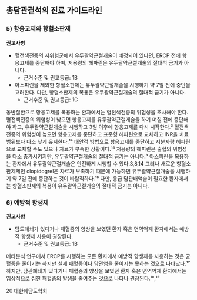 ## 총담관결석의 진료 가이드라인

### 5) 항응고제와 항혈소판제

**권고사항**
- 혈전색전증의 저위험군에서 유두괄약근절개술이 예정되어 있다면, ERCP 전에 항응고제를 중단해야 하며, 저용량의 헤파린은 유두괄약근절개술의 절대적 금기가 아니다.
    - 근거수준 및 권고등급: 1B
- 아스피린을 제외한 항혈소판제는 유두괄약근절개술을 시행하기 약 7일 전에 중단을 고려한다. 다만, 항혈소판제의 복용은 유두괄약근절개술의 절대적 금기가 아니다.
    - 근거수준 및 권고등급: 1C

동반질환으로 항응고제를 복용하는 환자에서는 혈전색전증의 위험성을 조사해야 한다. 혈전색전증의 위험성이 낮으면 항응고제를 유두괄약근절개술을 하기 며칠 전에 중단해야 하고, 유두괄약근절개술을 시행하고 3일 이후에 항응고제를 다시 시작한다.³ 혈전색전증의 위험성이 높으면 항응고제를 중단하고 표준형 헤파린으로 교체하고 INR을 치료범위보다 다소 낮게 유지한다.¹⁴ 대안적 방법으로 항응고제를 중단하고 저분자량 헤파린으로 교체할 수도 있으나 자료가 부족한 상황이다.¹⁵ 저용량의 헤파린은 출혈의 위험성을 다소 증가시키지만, 유두괄약근절개술의 절대적 금기는 아니다.³ 아스피린을 복용하는 환자에서 유두괄약근절개술은 안전하게 시행할 수 있다.3,8,14 그러나 새로운 항혈소판제제인 clopidogrel은 자료가 부족하기 때문에 가능하면 유두괄약근절개술을 시행하기 약 7일 전에 중단하는 것이 바람직하다.¹⁶ 다만, 응급 담관배액술이 필요한 환자에서는 항혈소판제의 복용이 유두괄약근절개술의 절대적 금기는 아니다.

### 6) 예방적 항생제

**권고사항**
- 담도폐쇄가 있다거나 패혈증의 양상을 보였던 환자 혹은 면역억제 환자에서는 예방적 항생제 사용이 권장된다.
    - 근거수준 및 권고등급: 1B

메타분석 연구에서 ERCP를 시행하는 모든 환자에서 예방적 항생제를 사용하는 것은 균혈증을 줄이기는 하지만 실제 패혈증이나 담관염을 줄이지는 못하는 것으로 나타났다.¹⁷ 하지만, 담관폐쇄가 있다거나 패혈증의 양상을 보였던 환자 혹은 면역억제 환자에서는 임상적으로 심한 패혈증의 발생을 줄여주는 것으로 나타나 권장된다.¹⁸,¹⁹

<PAGE>20 대한췌담도학회